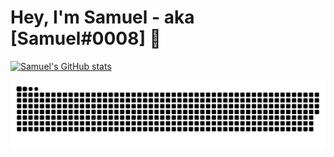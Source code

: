 # Hey, I'm Samuel - aka [Samuel#0008] 👋 

[![Samuel's GitHub stats](https://github-readme-stats-git-masterorgs-github-readme-stats-team.vercel.app/api?username=GitHub-Samuel&include_orgs=true)](https://github.com/anuraghazra/github-readme-stats)


![Snake animation](https://github.com/jhcpeixoto/jhcpeixoto/blob/output/github-contribution-grid-snake.svg)

